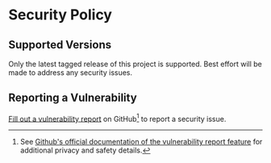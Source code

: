 # Security Policy

## Supported Versions

Only the latest tagged release of this project is supported. Best effort will be made to address any security issues.

## Reporting a Vulnerability

[Fill out a vulnerability report](https://github.com/vapor/vapor/security/advisories/new) on GitHub[^1] to report a security issue.

[^1]: See [Github's official documentation of the vulnerability report feature](https://docs.github.com/en/code-security/security-advisories/guidance-on-reporting-and-writing-information-about-vulnerabilities/privately-reporting-a-security-vulnerability) for additional privacy and safety details.

